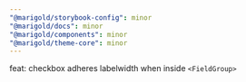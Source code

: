 ```yaml
---
"@marigold/storybook-config": minor
"@marigold/docs": minor
"@marigold/components": minor
"@marigold/theme-core": minor
---
```


feat: checkbox adheres labelwidth when inside `<FieldGroup>`
